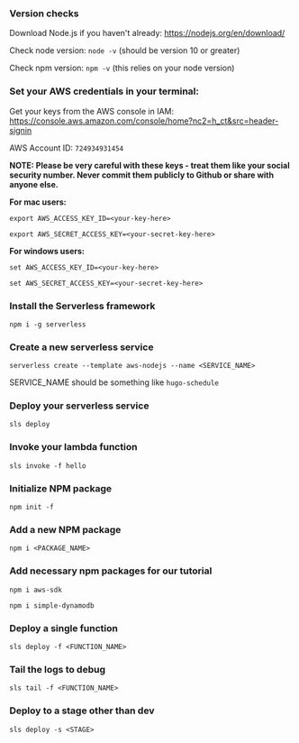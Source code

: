 ### Version checks
Download Node.js if you haven't already: https://nodejs.org/en/download/

Check node version: `node -v` (should be version 10 or greater)

Check npm version: `npm -v` (this relies on your node version)

### Set your AWS credentials in your terminal:
Get your keys from the AWS console in IAM: https://console.aws.amazon.com/console/home?nc2=h_ct&src=header-signin

AWS Account ID: `724934931454`

**NOTE: Please be very careful with these keys - treat them like your social security number. Never commit them publicly to Github or share with anyone else.** 

**For mac users:**

`export AWS_ACCESS_KEY_ID=<your-key-here>`

`export AWS_SECRET_ACCESS_KEY=<your-secret-key-here>`

**For windows users:**

`set AWS_ACCESS_KEY_ID=<your-key-here>`

`set AWS_SECRET_ACCESS_KEY=<your-secret-key-here>`

### Install the Serverless framework
`npm i -g serverless`

### Create a new serverless service
`serverless create --template aws-nodejs --name <SERVICE_NAME>`

SERVICE_NAME should be something like `hugo-schedule`

### Deploy your serverless service
`sls deploy`

### Invoke your lambda function
`sls invoke -f hello`

### Initialize NPM package
`npm init -f`

### Add a new NPM package
`npm i <PACKAGE_NAME>`

### Add necessary npm packages for our tutorial
`npm i aws-sdk`

`npm i simple-dynamodb`

### Deploy a single function
`sls deploy -f <FUNCTION_NAME>`

### Tail the logs to debug
`sls tail -f <FUNCTION_NAME>`

### Deploy to a stage other than dev
`sls deploy -s <STAGE>`
